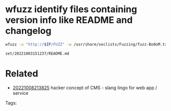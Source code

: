 # wfuzz identify files containing version info like README and changelog
```bash
wfuzz -u "http://$IP/FUZZ" -w /usr/share/seclists/Fuzzing/fuzz-Bo0oM.txt --hc 404
```

` zet/20221003151237/README.md `

# Related

- [20221008213825](/zet/20221008213825/README.md) hacker concept of CMS - slang lingo for web app / service

Tags:

    
